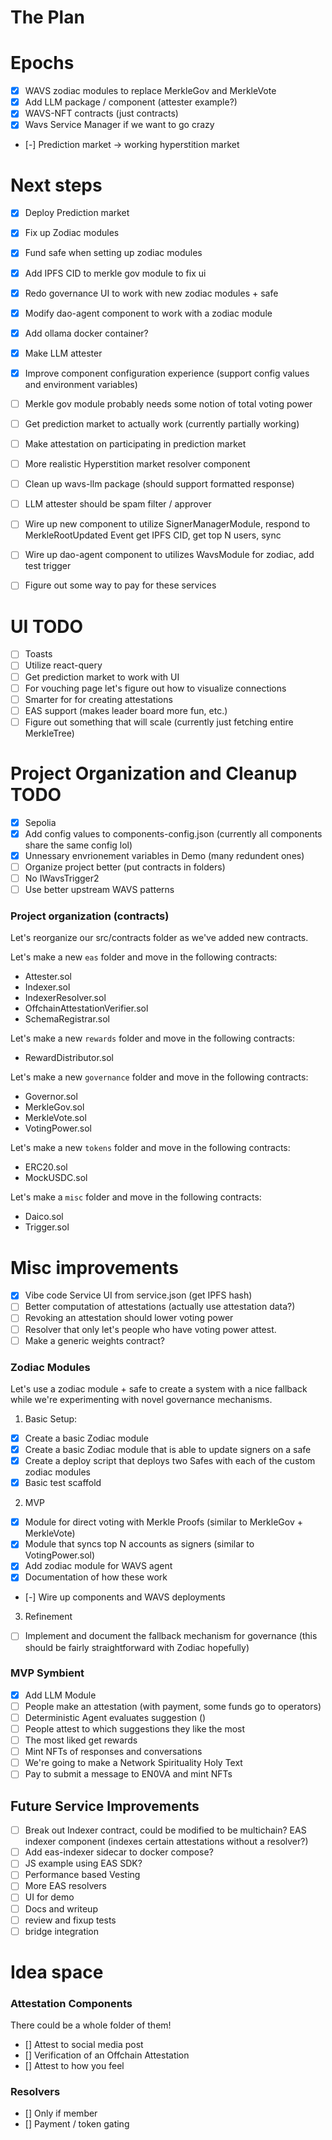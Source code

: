 # The Plan

# Epochs
- [x] WAVS zodiac modules to replace MerkleGov and MerkleVote
- [x] Add LLM package / component (attester example?)
- [x] WAVS-NFT contracts (just contracts)
- [x] Wavs Service Manager if we want to go crazy
- [-] Prediction market -> working hyperstition market

# Next steps
- [x] Deploy Prediction market
- [x] Fix up Zodiac modules
- [x] Fund safe when setting up zodiac modules
- [x] Add IPFS CID to merkle gov module to fix ui
- [x] Redo governance UI to work with new zodiac modules + safe
- [x] Modify dao-agent component to work with a zodiac module
- [x] Add ollama docker container?
- [x] Make LLM attester
- [x] Improve component configuration experience (support config values and environment variables)
- [ ] Merkle gov module probably needs some notion of total voting power
- [ ] Get prediction market to actually work (currently partially working)
- [ ] Make attestation on participating in prediction market
- [ ] More realistic Hyperstition market resolver component
- [ ] Clean up wavs-llm package (should support formatted response)
- [ ] LLM attester should be spam filter / approver
- [ ] Wire up new component to utilize SignerManagerModule, respond to MerkleRootUpdated Event get IPFS CID, get top N users, sync
- [ ] Wire up dao-agent component to utilizes WavsModule for zodiac, add test trigger
- [ ] Figure out some way to pay for these services


# UI TODO
- [ ] Toasts
- [ ] Utilize react-query
- [ ] Get prediction market to work with UI
- [ ] For vouching page let's figure out how to visualize connections
- [ ] Smarter for for creating attestations
- [ ] EAS support (makes leader board more fun, etc.)
- [ ] Figure out something that will scale (currently just fetching entire MerkleTree)

# Project Organization and Cleanup TODO
- [x] Sepolia
- [x] Add config values to components-config.json (currently all components share the same config lol)
- [x] Unnessary envrionement variables in Demo (many redundent ones)
- [ ] Organize project better (put contracts in folders)
- [ ] No IWavsTrigger2
- [ ] Use better upstream WAVS patterns

### Project organization (contracts)

Let's reorganize our src/contracts folder as we've added new contracts.

Let's make a new `eas` folder and move in the following contracts:
- Attester.sol
- Indexer.sol
- IndexerResolver.sol
- OffchainAttestationVerifier.sol
- SchemaRegistrar.sol

Let's make a new `rewards` folder and move in the following contracts:
- RewardDistributor.sol

Let's make a new `governance` folder and move in the following contracts:
- Governor.sol
- MerkleGov.sol
- MerkleVote.sol
- VotingPower.sol

Let's make a new `tokens` folder and move in the following contracts:
- ERC20.sol
- MockUSDC.sol

Let's make a `misc` folder and move in the following contracts:
- Daico.sol
- Trigger.sol

# Misc improvements
- [x] Vibe code Service UI from service.json (get IPFS hash)
- [ ] Better computation of attestations (actually use attestation data?)
- [ ] Revoking an attestation should lower voting power
- [ ] Resolver that only let's people who have voting power attest.
- [ ] Make a generic weights contract?

### Zodiac Modules
Let's use a zodiac module + safe to create a system with a nice fallback while we're experimenting with novel governance mechanisms.

1. Basic Setup:
- [x] Create a basic Zodiac module
- [x] Create a basic Zodiac module that is able to update signers on a safe
- [x] Create a deploy script that deploys two Safes with each of the custom zodiac modules
- [x] Basic test scaffold

2. MVP
- [x] Module for direct voting with Merkle Proofs (similar to MerkleGov + MerkleVote)
- [x] Module that syncs top N accounts as signers (similar to VotingPower.sol)
- [x] Add zodiac module for WAVS agent
- [x] Documentation of how these work
- [-] Wire up components and WAVS deployments

3. Refinement
- [ ] Implement and document the fallback mechanism for governance (this should be fairly straightforward with Zodiac hopefully)

### MVP Symbient
- [x] Add LLM Module
- [ ] People make an attestation (with payment, some funds go to operators)
- [ ] Deterministic Agent evaluates suggestion ()
- [ ] People attest to which suggestions they like the most
- [ ] The most liked get rewards
- [ ] Mint NFTs of responses and conversations
- [ ] We're going to make a Network Spirituality Holy Text
- [ ] Pay to submit a message to EN0VA and mint NFTs

## Future Service Improvements
- [ ] Break out Indexer contract, could be modified to be multichain? EAS indexer component (indexes certain attestations without a resolver?)
- [ ] Add eas-indexer sidecar to docker compose?
- [ ] JS example using EAS SDK?
- [ ] Performance based Vesting
- [ ] More EAS resolvers
- [ ] UI for demo
- [ ] Docs and writeup
- [ ] review and fixup tests
- [ ] bridge integration

# Idea space
### Attestation Components
There could be a whole folder of them!

- [] Attest to social media post
- [] Verification of an Offchain Attestation
- [] Attest to how you feel

### Resolvers
- [] Only if member
- [] Payment / token gating
